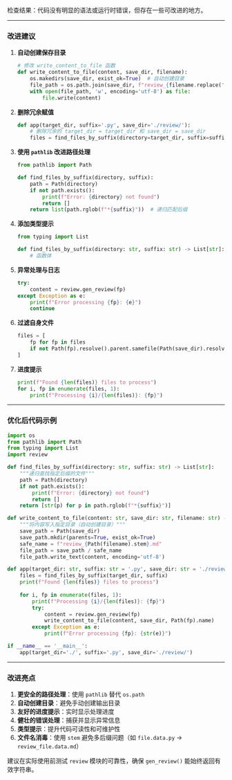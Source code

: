 检查结果：代码没有明显的语法或运行时错误，但存在一些可改进的地方。

---

### 改进建议

1. **自动创建保存目录**
   ```python
   # 修改 write_content_to_file 函数
   def write_content_to_file(content, save_dir, filename):
       os.makedirs(save_dir, exist_ok=True)  # 自动创建目录
       file_path = os.path.join(save_dir, f"review_{filename.replace('.', '_')}.md")
       with open(file_path, 'w', encoding='utf-8') as file:
           file.write(content)
   ```

2. **删除冗余赋值**
   ```python
   def app(target_dir, suffix='.py', save_dir='./review/'):
       # 删除冗余的 target_dir = target_dir 和 save_dir = save_dir
       files = find_files_by_suffix(directory=target_dir, suffix=suffix)
   ```

3. **使用 `pathlib` 改进路径处理**
   ```python
   from pathlib import Path

   def find_files_by_suffix(directory, suffix):
       path = Path(directory)
       if not path.exists():
           print(f"Error: {directory} not found")
           return []
       return list(path.rglob(f"*{suffix}"))  # 递归匹配后缀
   ```

4. **添加类型提示**
   ```python
   from typing import List

   def find_files_by_suffix(directory: str, suffix: str) -> List[str]:
       # 函数体
   ```

5. **异常处理与日志**
   ```python
   try:
       content = review.gen_review(fp)
   except Exception as e:
       print(f"Error processing {fp}: {e}")
       continue
   ```

6. **过滤自身文件**
   ```python
   files = [
       fp for fp in files
       if not Path(fp).resolve().parent.samefile(Path(save_dir).resolve())
   ]
   ```

7. **进度提示**
   ```python
   print(f"Found {len(files)} files to process")
   for i, fp in enumerate(files, 1):
       print(f"Processing {i}/{len(files)}: {fp}")
   ```

---

### 优化后代码示例
```python
import os
from pathlib import Path
from typing import List
import review

def find_files_by_suffix(directory: str, suffix: str) -> List[str]:
    """递归查找指定后缀的文件"""
    path = Path(directory)
    if not path.exists():
        print(f"Error: {directory} not found")
        return []
    return [str(p) for p in path.rglob(f"*{suffix}")]

def write_content_to_file(content: str, save_dir: str, filename: str) -> None:
    """将内容写入指定目录（自动创建目录）"""
    save_path = Path(save_dir)
    save_path.mkdir(parents=True, exist_ok=True)
    safe_name = f"review_{Path(filename).stem}.md"
    file_path = save_path / safe_name
    file_path.write_text(content, encoding='utf-8')

def app(target_dir: str, suffix: str = '.py', save_dir: str = './review/') -> None:
    files = find_files_by_suffix(target_dir, suffix)
    print(f"Found {len(files)} files to process")
    
    for i, fp in enumerate(files, 1):
        print(f"Processing {i}/{len(files)}: {fp}")
        try:
            content = review.gen_review(fp)
            write_content_to_file(content, save_dir, Path(fp).name)
        except Exception as e:
            print(f"Error processing {fp}: {str(e)}")

if __name__ == '__main__':
    app(target_dir='./', suffix='.py', save_dir='./review/')
```

---

### 改进亮点
1. **更安全的路径处理**：使用 `pathlib` 替代 `os.path`
2. **自动创建目录**：避免手动创建输出目录
3. **友好的进度提示**：实时显示处理进度
4. **健壮的错误处理**：捕获并显示异常信息
5. **类型提示**：提升代码可读性和可维护性
6. **文件名消毒**：使用 `stem` 避免多后缀问题（如 `file.data.py` → `review_file.data.md`）

建议在实际使用前测试 `review` 模块的可靠性，确保 `gen_review()` 能始终返回有效字符串。